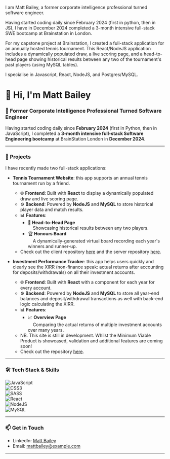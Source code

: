 I am Matt Bailey, a former corporate intelligence professional turned software engineer.

Having started coding daily since February 2024 (first in python, then in JS), I have in December 2024 completed a 3-month intensive full-stack SWE bootcamp at Brainstation in London. 

For my capstone project at Brainstation, I created a full-stack application for an annually hosted tennis tournament. This React/NodeJS application includes a dynamically populated draw, a live scoring page, and a head-to-head page showing historical results between any two of the tournament's past players (using MySQL tables).

I specialise in Javascript, React, NodeJS, and Postgres/MySQL.

# 👋 Hi, I'm Matt Bailey

### 🧩 Former Corporate Intelligence Professional Turned Software Engineer  

Having started coding daily since **February 2024** (first in Python, then in JavaScript), I completed a **3-month intensive full-stack Software Engineering bootcamp** at BrainStation London in **December 2024**.

---

### 🎾 Projects 

I have recently made two full-stack applications:

- **Tennis Tournament Website**: this app supports an annual tennis tournament run by a friend.
  - 🌐 **Frontend**: Built with **React** to display a dynamically populated draw and live scoring page.  
  - ⚙️ **Backend**: Powered by **NodeJS** and **MySQL** to store historical player data and match results.  
  - 📊 **Features**:  
    - 🎾 **Head-to-Head Page**  
      &nbsp;&nbsp;&nbsp;&nbsp;Showcasing historical results between any two players.  
    - 🏆 **Honours Board**  
      &nbsp;&nbsp;&nbsp;&nbsp;A dynamically-generated virtual board recording each year's winners and runner-up.
  - Check out the client repository [here](https://github.com/baileyma/matt-bailey-capstone) and the server repository [here](https://github.com/baileyma/matt-bailey-capstone-backend).

- **Investment Performance Tracker**: this app helps users quickly and clearly see the XIRR (non-finance speak: actual returns after accounting for deposits/withdrawals) on all their investment accounts.
  - 🌐 **Frontend**: Built with **React** with a component for each year for every account.  
  - ⚙️ **Backend**: Powered by **NodeJS** and **MySQL** to store all year-end balances and deposit/withdrawal transactions as well with back-end logic calculating the XIRR.  
  - 📊 **Features**:  
    - 📈 **Overview Page**  
      &nbsp;&nbsp;&nbsp;&nbsp;Comparing the actual returns of multiple investment accounts over many years.
  - NB. This site is still in development. Whilst the Minimum Viable Product is showcased, validation and additional features are coming soon!
  - Check out the repository [here](https://github.com/baileyma/investment-tracker).

---

### 🛠️ Tech Stack & Skills

![JavaScript](https://img.shields.io/badge/-JavaScript-222?style=flat&logo=javascript)  
![CSS3](https://img.shields.io/badge/-CSS3-1572B6?style=flat&logo=css3)  
![SASS](https://img.shields.io/badge/-SASS-CC6699?style=flat&logo=sass)  
![React](https://img.shields.io/badge/-React-61DAFB?style=flat&logo=react)  
![NodeJS](https://img.shields.io/badge/-Node.js-339933?style=flat&logo=node.js)  
![MySQL](https://img.shields.io/badge/-MySQL-4479A1?style=flat&logo=mysql)  

---

### 📫 Get in Touch  

- LinkedIn: [Matt Bailey](#)  
- Email: [mattbailey@example.com](mailto:mattbailey@example.com)  

---



